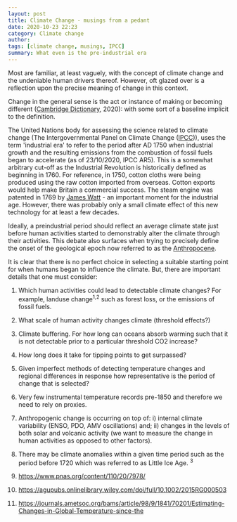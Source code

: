 ```yaml
---
layout: post
title: Climate Change - musings from a pedant 
date: 2020-10-23 22:23
category: Climate change 
author: 
tags: [climate change, musings, IPCC]
summary: What even is the pre-industrial era
---
```


Most are familiar, at least vaguely, with the concept of climate change and the undeniable human drivers thereof. However, oft glazed over is a reflection upon the precise meaning of change in this context.

Change in the general sense is the act or instance of making or becoming different ([Cambridge Dictionary](https://dictionary.cambridge.org/dictionary/english/change), 2020): with some sort of a baseline implicit to the definition. 

The United Nations body for assessing the science related to climate change (The Intergovernmental Panel on Climate Change ([IPCC](https://www.ipcc.ch/report/sixth-assessment-report-working-group-i/))), uses the term 'industrial era' to refer to the period after AD 1750 when industrial growth and the resulting emissions from the combustion of fossil fuels began to accelerate (as of 23/10/2020, IPCC AR5). This is a somewhat arbitrary cut-off as the Industrial Revolution is historically defined as beginning in 1760. For reference, in 1750, cotton cloths were being produced using the raw cotton imported from overseas. Cotton exports would help make Britain a commercial success. The steam engine was patented in 1769 by [James Watt](https://britishheritage.com/history/history-british-cotton-industry) - an important moment for the industrial age. However, there was probably only a small climate effect of this new technology for at least a few decades. 

Ideally, a preindustrial period should reflect an average climate state just before human activities started to demonstrably alter the climate through their activities. This debate also surfaces when trying to precisely define the onset of the geological epoch now referred to as the [Anthropocene](https://www.smithsonianmag.com/science-nature/what-is-the-anthropocene-and-are-we-in-it-164801414/). 

It is clear that there is no perfect choice in selecting a suitable starting point for when humans began to influence the climate. But, there are important details that one must consider:

1. Which human activities could lead to detectable climate changes? For example, landuse change<sup>1,2</sup> such as forest loss,  or the emissions of fossil fuels.
2. What scale of human activity changes climate (threshold effects?)
3. Climate buffering. For how long can oceans absorb warming such that it is not detectable prior to a particular threshold CO2 increase?
4. How long does it take for tipping points to get surpassed?
5. Given imperfect methods of detecting temperature changes and regional differences in response how representative is the period of change that is selected?
6. Very few instrumental temperature records pre-1850 and therefore we need to rely on proxies. 
7. Anthropogenic change is occurring on top of:
i) internal climate variability (ENSO, PDO, AMV oscillations) and;
ii) changes in the levels of both solar and volcanic activity (we want to measure the change in human activities as opposed to other factors). 
8. There may be climate anomalies within a given time period such as the period before 1720 which was referred to as Little Ice Age. <sup>3</sup> 


1. https://www.pnas.org/content/110/20/7978/
2. https://agupubs.onlinelibrary.wiley.com/doi/full/10.1002/2015RG000503
3. https://journals.ametsoc.org/bams/article/98/9/1841/70201/Estimating-Changes-in-Global-Temperature-since-the